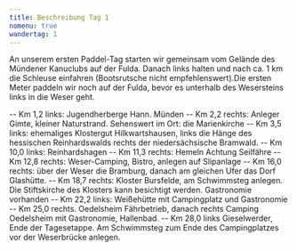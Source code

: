```yaml
---
title: Beschreibung Tag 1
nomenu: true
wandertag: 1
---
```


An unserem ersten Paddel-Tag starten wir gemeinsam vom Gelände des Mündener Kanuclubs auf der Fulda. Danach links halten und nach ca. 1 km die Schleuse einfahren (Bootsrutsche nicht empfehlenswert).Die ersten Meter paddeln wir noch auf der Fulda, bevor es unterhalb des Wesersteins links in die Weser geht.

-- Km 1,2 links: Jugendherberge Hann. Münden
-- Km 2,2 rechts: Anleger Gimte, kleiner Naturstrand. Sehenswert im Ort: die Marienkirche
-- Km 3,5 links: ehemaliges Klostergut Hilkwartshausen, links die Hänge des hessischen Reinhardswalds rechts der niedersächsische Bramwald.
-- Km 10,0 links: Reinhardshagen
-- Km 11,3 rechts: Hemeln Achtung Seilfähre
-- Km 12,8 rechts: Weser-Camping, Bistro, anlegen auf Slipanlage
-- Km 16,0 rechts: über der Weser die Bramburg, danach am gleichen Ufer das Dorf Glashütte.
-- Km 18,7 rechts: Kloster Bursfelde, am Schwimmsteg anlegen. Die Stiftskirche des Klosters kann besichtigt werden. Gastronomie vorhanden
-- Km 22,2 links: Weißehütte mit Campingplatz und Gastronomie
-- Km 25,0 rechts. Oedelsheim Fährbetrieb, danach rechts Camping Oedelsheim mit Gastronomie, Hallenbad.
-- Km 28,0 links Gieselwerder, Ende der Tagesetappe. Am Schwimmsteg zum Ende des Campingplatzes vor der Weserbrücke anlegen.
